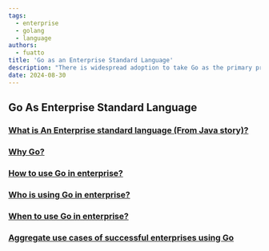 ```yaml
---
tags:
  - enterprise
  - golang
  - language
authors:
  - fuatto
title: 'Go as an Enterprise Standard Language'
description: "There is widespread adoption to take Go as the primary programming language for enterprise-level software development, emphasizing its simplicity, efficiency, and robust standard library. This initiative aims to streamline development processes, improve code maintainability, and leverage Go's strong support for concurrent programming in large-scale enterprise applications."
date: 2024-08-30
---
```


## Go As Enterprise Standard Language

### [What is An Enterprise standard language (From Java story)?](why-enterprise-chose-java.md)

### [Why Go?](why-go.md)

### [How to use Go in enterprise?](how-to-use-go-in-enterprise.md)

### [Who is using Go in enterprise?](who-using-golang-in-enterprise.md)

### [When to use Go in enterprise?](when-to-use-golang-in-enterprise.md)

### [Aggregate use cases of successful enterprises using Go](aggregate-use-cases-of-successful-enterprises-using-go.md)
